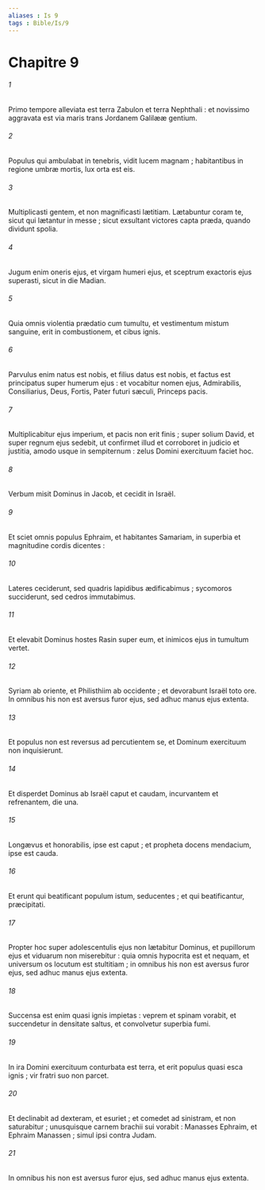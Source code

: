 ```yaml
---
aliases : Is 9
tags : Bible/Is/9
---
```


# Chapitre 9

###### 1
Primo tempore alleviata est terra Zabulon et terra Nephthali : et novissimo aggravata est via maris trans Jordanem Galilææ gentium.
###### 2
Populus qui ambulabat in tenebris, vidit lucem magnam ; habitantibus in regione umbræ mortis, lux orta est eis.
###### 3
Multiplicasti gentem, et non magnificasti lætitiam. Lætabuntur coram te, sicut qui lætantur in messe ; sicut exsultant victores capta præda, quando dividunt spolia.
###### 4
Jugum enim oneris ejus, et virgam humeri ejus, et sceptrum exactoris ejus superasti, sicut in die Madian.
###### 5
Quia omnis violentia prædatio cum tumultu, et vestimentum mistum sanguine, erit in combustionem, et cibus ignis.
###### 6
Parvulus enim natus est nobis, et filius datus est nobis, et factus est principatus super humerum ejus : et vocabitur nomen ejus, Admirabilis, Consiliarius, Deus, Fortis, Pater futuri sæculi, Princeps pacis.
###### 7
Multiplicabitur ejus imperium, et pacis non erit finis ; super solium David, et super regnum ejus sedebit, ut confirmet illud et corroboret in judicio et justitia, amodo usque in sempiternum : zelus Domini exercituum faciet hoc.
###### 8
Verbum misit Dominus in Jacob, et cecidit in Israël.
###### 9
Et sciet omnis populus Ephraim, et habitantes Samariam, in superbia et magnitudine cordis dicentes :
###### 10
Lateres ceciderunt, sed quadris lapidibus ædificabimus ; sycomoros succiderunt, sed cedros immutabimus.
###### 11
Et elevabit Dominus hostes Rasin super eum, et inimicos ejus in tumultum vertet.
###### 12
Syriam ab oriente, et Philisthiim ab occidente ; et devorabunt Israël toto ore. In omnibus his non est aversus furor ejus, sed adhuc manus ejus extenta.
###### 13
Et populus non est reversus ad percutientem se, et Dominum exercituum non inquisierunt.
###### 14
Et disperdet Dominus ab Israël caput et caudam, incurvantem et refrenantem, die una.
###### 15
Longævus et honorabilis, ipse est caput ; et propheta docens mendacium, ipse est cauda.
###### 16
Et erunt qui beatificant populum istum, seducentes ; et qui beatificantur, præcipitati.
###### 17
Propter hoc super adolescentulis ejus non lætabitur Dominus, et pupillorum ejus et viduarum non miserebitur : quia omnis hypocrita est et nequam, et universum os locutum est stultitiam ; in omnibus his non est aversus furor ejus, sed adhuc manus ejus extenta.
###### 18
Succensa est enim quasi ignis impietas : veprem et spinam vorabit, et succendetur in densitate saltus, et convolvetur superbia fumi.
###### 19
In ira Domini exercituum conturbata est terra, et erit populus quasi esca ignis ; vir fratri suo non parcet.
###### 20
Et declinabit ad dexteram, et esuriet ; et comedet ad sinistram, et non saturabitur ; unusquisque carnem brachii sui vorabit : Manasses Ephraim, et Ephraim Manassen ; simul ipsi contra Judam.
###### 21
In omnibus his non est aversus furor ejus, sed adhuc manus ejus extenta.
